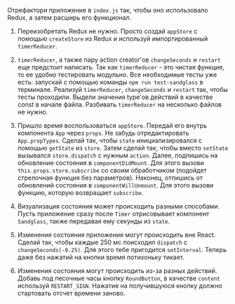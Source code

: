 Отрефактори приложение в `index.js` так, чтобы оно использовало Redux, а затем расширь его функционал.

1. Переизобретать Redux не нужно.
Просто создай `appStore` с помощью `createStore` из Redux и используй импортированный `timerReducer`.

2. `timerReducer`, а также пару action creator'ов `changeSeconds` и `restart` еще предстоит написать.
Так как `timerReducer` - это чистая функция, то ее удобно тестировать модульно.
Все необходимые тесты уже есть: запускай с помощью команды `npm run test-sandglass` в терминале.
Реализуй `timerReducer`, `changeSeconds` и `restart` так, чтобы тесты проходили.
Выдели значения type'ов действий в качестве const в начале файла.
Разбивать `timerReducer` на несколько файлов не нужно.

3. Пришло время воспользоваться `appStore`.
Передай его внутрь компонента `App` через `props`. Не забудь отредактировать `App.propTypes`.
Сделай так, чтобы `state` инициализировался с помощью `getState` из `store`.
Затем сделай так, чтобы вместо `setState` вызывался `store.dispatch` с нужным `action`.
Далее, подпишись на обновление состояния в `componentDidMount`.
Для этого вызови `this.props.store.subscribe` со своим обработчиком (подойдет стрелочная функция без параметров).
Наконец, отпишись от обновлений состояния в `componentWillUnmount`.
Для этого вызови функцию, которую возвращает `subscribe`.

4. Визуализация состояния может происходить разными способами.
Пусть приложение сразу после `Timer` отрисовывает компонент `Sandglass`, также передавая ему секунды из `state`.

5. Изменения состояния приложения могут происходить вне React.
Сделай так, чтобы каждые 250 мс поисходил `dispatch` с `changeSeconds(-0.25)`. Для этого тебе пригодится `setInterval`.
Теперь даже без нажатий на кнопки время потихоньку тикает.

6. Изменения состояния могут происходить из-за разных действий.
Добавь под песочные часы кнопку `RoundButton`, в качестве `content` используй `RESTART_SIGN`.
Нажатие на получившуюся кнопку должно стартовать отсчет времени заново.
